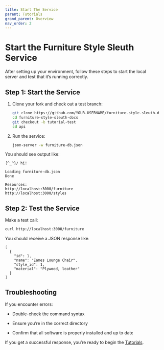 ```yaml
---
title: Start The Service
parent: Tutorials
grand_parent: Overview
nav_order: 2
---
```




# Start the Furniture Style Sleuth Service

After setting up your environment, follow these steps to start the local server and test that it’s running correctly.

## Step 1: Start the Service

1. Clone your fork and check out a test branch:

    ```bash
    git clone https://github.com/YOUR-USERNAME/furniture-style-sleuth-docs.git
    cd furniture-style-sleuth-docs
    git checkout -b tutorial-test
    cd api
    ```

2. Run the service:

    ```bash
    json-server -w furniture-db.json
    ```

You should see output like:

```
{^_^}/ hi!

Loading furniture-db.json
Done

Resources:
http://localhost:3000/furniture
http://localhost:3000/styles
```

## Step 2: Test the Service

Make a test call:

```bash
curl http://localhost:3000/furniture
```

You should receive a JSON response like:

```
[
  {
    "id": 1,
    "name": "Eames Lounge Chair",
    "style_id": 1,
    "material": "Plywood, leather"
  }
]
```

## Troubleshooting
If you encounter errors:

* Double-check the command syntax

* Ensure you’re in the correct directory

* Confirm that all software is properly installed and up to date

If you get a successful response, you’re ready to begin the [Tutorials](../tutorials/tutorial-find-furniture-by-style.md). 